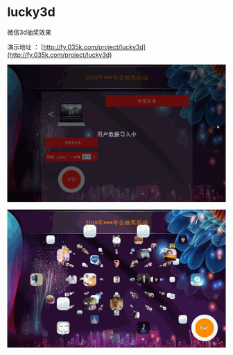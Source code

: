 # lucky3d
微信3d抽奖效果


演示地址 ： [http://fy.035k.com/project/lucky3d](http://fy.035k.com/project/lucky3d)

![演示一](https://github.com/515184405/file/blob/master/1.gif)

![演示](https://github.com/515184405/file/blob/master/2.gif)
